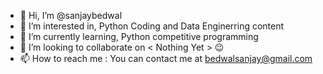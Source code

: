 - 👋 Hi, I’m @sanjaybedwal
- 👀 I’m interested in, Python Coding and Data Enginerring content
- 🌱 I’m currently learning, Python competitive programming
- 💞️ I’m looking to collaborate on < Nothing Yet > 😉
- 📫 How to reach me : You can contact me at bedwalsanjay@gmail.com

<!---
sanjaybedwal/sanjaybedwal is a ✨ special ✨ repository because its `README.md` (this file) appears on your GitHub profile.
You can click the Preview link to take a look at your changes.
--->
